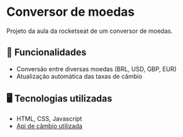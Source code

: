 # Conversor de moedas 
Projeto da aula da rocketseat de um conversor de moedas.

## 🚀 Funcionalidades
- Conversão entre diversas moedas (BRL, USD, GBP, EUR)
- Atualização automática das taxas de câmbio

## 🖥️ Tecnologias utilizadas
- HTML, CSS, Javascript
- [Api de câmbio utilizada](https://frankfurter.dev/)
